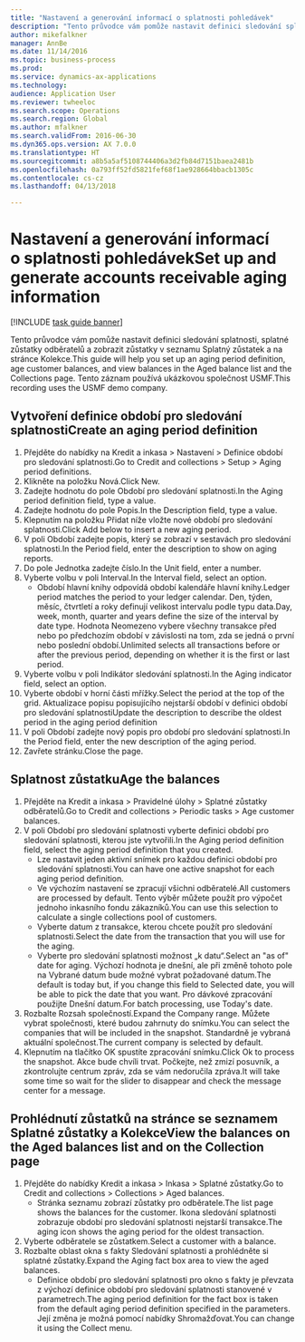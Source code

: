 ```yaml
--- 
title: "Nastavení a generování informací o splatnosti pohledávek"
description: "Tento průvodce vám pomůže nastavit definici sledování splatnosti, splatné zůstatky odběratelů a zobrazit zůstatky v seznamu Splatný zůstatek a na stránce Kolekce."
author: mikefalkner
manager: AnnBe
ms.date: 11/14/2016
ms.topic: business-process
ms.prod: 
ms.service: dynamics-ax-applications
ms.technology: 
audience: Application User
ms.reviewer: twheeloc
ms.search.scope: Operations
ms.search.region: Global
ms.author: mfalkner
ms.search.validFrom: 2016-06-30
ms.dyn365.ops.version: AX 7.0.0
ms.translationtype: HT
ms.sourcegitcommit: a8b5a5af5108744406a3d2fb84d7151baea2481b
ms.openlocfilehash: 0a793ff52fd5821fef68f1ae928664bbacb1305c
ms.contentlocale: cs-cz
ms.lasthandoff: 04/13/2018

---
```

# <a name="set-up-and-generate-accounts-receivable-aging-information"></a><span data-ttu-id="ea632-103">Nastavení a generování informací o splatnosti pohledávek</span><span class="sxs-lookup"><span data-stu-id="ea632-103">Set up and generate accounts receivable aging information</span></span>

[!INCLUDE [task guide banner](../../includes/task-guide-banner.md)]

<span data-ttu-id="ea632-104">Tento průvodce vám pomůže nastavit definici sledování splatnosti, splatné zůstatky odběratelů a zobrazit zůstatky v seznamu Splatný zůstatek a na stránce Kolekce.</span><span class="sxs-lookup"><span data-stu-id="ea632-104">This guide will help you set up an aging period definition, age customer balances, and view balances in the Aged balance list and the Collections page.</span></span> <span data-ttu-id="ea632-105">Tento záznam používá ukázkovou společnost USMF.</span><span class="sxs-lookup"><span data-stu-id="ea632-105">This recording uses the USMF demo company.</span></span>


## <a name="create-an-aging-period-definition"></a><span data-ttu-id="ea632-106">Vytvoření definice období pro sledování splatnosti</span><span class="sxs-lookup"><span data-stu-id="ea632-106">Create an aging period definition</span></span>
1. <span data-ttu-id="ea632-107">Přejděte do nabídky na Kredit a inkasa > Nastavení > Definice období pro sledování splatnosti.</span><span class="sxs-lookup"><span data-stu-id="ea632-107">Go to Credit and collections > Setup > Aging period definitions.</span></span>
2. <span data-ttu-id="ea632-108">Klikněte na položku Nová.</span><span class="sxs-lookup"><span data-stu-id="ea632-108">Click New.</span></span>
3. <span data-ttu-id="ea632-109">Zadejte hodnotu do pole Období pro sledování splatnosti.</span><span class="sxs-lookup"><span data-stu-id="ea632-109">In the Aging period definition field, type a value.</span></span>
4. <span data-ttu-id="ea632-110">Zadejte hodnotu do pole Popis.</span><span class="sxs-lookup"><span data-stu-id="ea632-110">In the Description field, type a value.</span></span>
5. <span data-ttu-id="ea632-111">Klepnutím na položku Přidat níže vložte nové období pro sledování splatnosti.</span><span class="sxs-lookup"><span data-stu-id="ea632-111">Click Add below to insert a new aging period.</span></span>
6. <span data-ttu-id="ea632-112">V poli Období zadejte popis, který se zobrazí v sestavách pro sledování splatnosti.</span><span class="sxs-lookup"><span data-stu-id="ea632-112">In the Period field, enter the description to show on aging reports.</span></span>
7. <span data-ttu-id="ea632-113">Do pole Jednotka zadejte číslo.</span><span class="sxs-lookup"><span data-stu-id="ea632-113">In the Unit field, enter a number.</span></span>
8. <span data-ttu-id="ea632-114">Vyberte volbu v poli Interval.</span><span class="sxs-lookup"><span data-stu-id="ea632-114">In the Interval field, select an option.</span></span>
    * <span data-ttu-id="ea632-115">Období hlavní knihy odpovídá období kalendáře hlavní knihy.</span><span class="sxs-lookup"><span data-stu-id="ea632-115">Ledger period matches the period to your ledger calendar.</span></span> <span data-ttu-id="ea632-116">Den, týden, měsíc, čtvrtletí a roky definují velikost intervalu podle typu data.</span><span class="sxs-lookup"><span data-stu-id="ea632-116">Day, week, month, quarter and years define the size of the interval by date type.</span></span> <span data-ttu-id="ea632-117">Hodnota Neomezeno vybere všechny transakce před nebo po předchozím období v závislosti na tom, zda se jedná o první nebo poslední období.</span><span class="sxs-lookup"><span data-stu-id="ea632-117">Unlimited selects all transactions before or after the previous period, depending on whether it is the first or last period.</span></span>  
9. <span data-ttu-id="ea632-118">Vyberte volbu v poli Indikátor sledování splatnosti.</span><span class="sxs-lookup"><span data-stu-id="ea632-118">In the Aging indicator field, select an option.</span></span>
10. <span data-ttu-id="ea632-119">Vyberte období v horní části mřížky.</span><span class="sxs-lookup"><span data-stu-id="ea632-119">Select the period at the top of the grid.</span></span> <span data-ttu-id="ea632-120">Aktualizace popisu popisujícího nejstarší období v definici období pro sledování splatnosti</span><span class="sxs-lookup"><span data-stu-id="ea632-120">Update the description to describe the oldest period in the aging period definition</span></span>
11. <span data-ttu-id="ea632-121">V poli Období zadejte nový popis pro období pro sledování splatnosti.</span><span class="sxs-lookup"><span data-stu-id="ea632-121">In the Period field, enter the new description of the aging period.</span></span>
12. <span data-ttu-id="ea632-122">Zavřete stránku.</span><span class="sxs-lookup"><span data-stu-id="ea632-122">Close the page.</span></span>

## <a name="age-the-balances"></a><span data-ttu-id="ea632-123">Splatnost zůstatku</span><span class="sxs-lookup"><span data-stu-id="ea632-123">Age the balances</span></span>
1. <span data-ttu-id="ea632-124">Přejděte na Kredit a inkasa > Pravidelné úlohy > Splatné zůstatky odběratelů.</span><span class="sxs-lookup"><span data-stu-id="ea632-124">Go to Credit and collections > Periodic tasks > Age customer balances.</span></span>
2. <span data-ttu-id="ea632-125">V poli Období pro sledování splatnosti vyberte definici období pro sledování splatnosti, kterou jste vytvořili.</span><span class="sxs-lookup"><span data-stu-id="ea632-125">In the Aging period definition field, select the aging period definition that you created.</span></span>
    * <span data-ttu-id="ea632-126">Lze nastavit jeden aktivní snímek pro každou definici období pro sledování splatnosti.</span><span class="sxs-lookup"><span data-stu-id="ea632-126">You can have one active snapshot for each aging period definition.</span></span>  
    * <span data-ttu-id="ea632-127">Ve výchozím nastavení se zpracují všichni odběratelé.</span><span class="sxs-lookup"><span data-stu-id="ea632-127">All customers are processed by default.</span></span> <span data-ttu-id="ea632-128">Tento výběr můžete použít pro výpočet jednoho inkasního fondu zákazníků.</span><span class="sxs-lookup"><span data-stu-id="ea632-128">You can use this selection to calculate a single collections pool of customers.</span></span>  
    * <span data-ttu-id="ea632-129">Vyberte datum z transakce, kterou chcete použít pro sledování splatnosti.</span><span class="sxs-lookup"><span data-stu-id="ea632-129">Select the date from the transaction that you will use for the aging.</span></span>  
    * <span data-ttu-id="ea632-130">Vyberte pro sledování splatnosti možnost „k datu“.</span><span class="sxs-lookup"><span data-stu-id="ea632-130">Select an "as of" date for aging.</span></span> <span data-ttu-id="ea632-131">Výchozí hodnota je dnešní, ale při změně tohoto pole na Vybrané datum bude možné vybrat požadované datum.</span><span class="sxs-lookup"><span data-stu-id="ea632-131">The default is today but, if you change this field to Selected date, you will be able to pick the date that you want.</span></span> <span data-ttu-id="ea632-132">Pro dávkové zpracování použijte Dnešní datum.</span><span class="sxs-lookup"><span data-stu-id="ea632-132">For batch processing, use Today's date.</span></span>  
3. <span data-ttu-id="ea632-133">Rozbalte Rozsah společností.</span><span class="sxs-lookup"><span data-stu-id="ea632-133">Expand the Company range.</span></span> <span data-ttu-id="ea632-134">Můžete vybrat společnosti, které budou zahrnuty do snímku.</span><span class="sxs-lookup"><span data-stu-id="ea632-134">You can select the companies that will be included in the snapshot.</span></span> <span data-ttu-id="ea632-135">Standardně je vybraná aktuální společnost.</span><span class="sxs-lookup"><span data-stu-id="ea632-135">The current company is selected by default.</span></span>
4. <span data-ttu-id="ea632-136">Klepnutím na tlačítko OK spustíte zpracování snímku.</span><span class="sxs-lookup"><span data-stu-id="ea632-136">Click Ok to process the snapshot.</span></span> <span data-ttu-id="ea632-137">Akce bude chvíli trvat. Počkejte, než zmizí posuvník, a zkontrolujte centrum zpráv, zda se vám nedoručila zpráva.</span><span class="sxs-lookup"><span data-stu-id="ea632-137">It will take some time so wait for the slider to disappear and check the message center for a message.</span></span>

## <a name="view-the-balances-on-the-aged-balances-list-and-on-the-collection-page"></a><span data-ttu-id="ea632-138">Prohlédnutí zůstatků na stránce se seznamem Splatné zůstatky a Kolekce</span><span class="sxs-lookup"><span data-stu-id="ea632-138">View the balances on the Aged balances list and on the Collection page</span></span>
1. <span data-ttu-id="ea632-139">Přejděte do nabídky Kredit a inkasa > Inkasa > Splatné zůstatky.</span><span class="sxs-lookup"><span data-stu-id="ea632-139">Go to Credit and collections > Collections > Aged balances.</span></span>
    * <span data-ttu-id="ea632-140">Stránka seznamu zobrazí zůstatky pro odběratele.</span><span class="sxs-lookup"><span data-stu-id="ea632-140">The list page shows the balances for the customer.</span></span> <span data-ttu-id="ea632-141">Ikona sledování splatnosti zobrazuje období pro sledování splatnosti nejstarší transakce.</span><span class="sxs-lookup"><span data-stu-id="ea632-141">The aging icon shows the aging period for the oldest transaction.</span></span>  
2. <span data-ttu-id="ea632-142">Vyberte odběratele se zůstatkem.</span><span class="sxs-lookup"><span data-stu-id="ea632-142">Select a customer with a balance.</span></span>
3. <span data-ttu-id="ea632-143">Rozbalte oblast okna s fakty Sledování splatnosti a prohlédněte si splatné zůstatky.</span><span class="sxs-lookup"><span data-stu-id="ea632-143">Expand the Aging fact box area to view the aged balances.</span></span>
    * <span data-ttu-id="ea632-144">Definice období pro sledování splatnosti pro okno s fakty je převzata z výchozí definice období pro sledování splatnosti stanovené v parametrech.</span><span class="sxs-lookup"><span data-stu-id="ea632-144">The aging period definition for the fact box is taken from the default aging period definition specified in the parameters.</span></span> <span data-ttu-id="ea632-145">Její změna je možná pomocí nabídky Shromažďovat.</span><span class="sxs-lookup"><span data-stu-id="ea632-145">You can change it using the Collect menu.</span></span>  


